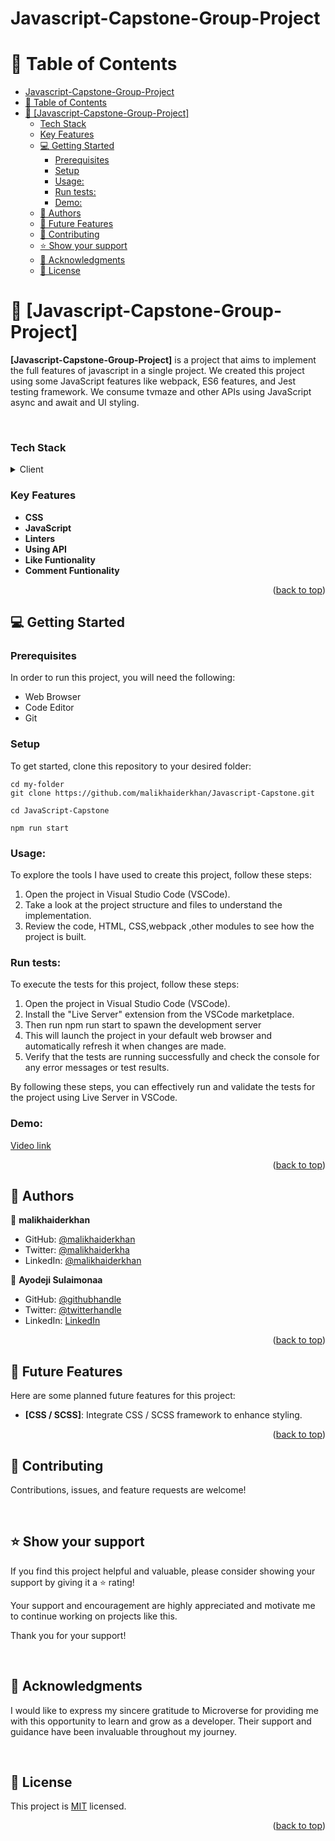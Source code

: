 # Javascript-Capstone-Group-Project

<a name="readme-top"></a>

# 📗 Table of Contents

- [Javascript-Capstone-Group-Project](#javascript-capstone-group-project)
- [📗 Table of Contents](#-table-of-contents)
- [📖 \[Javascript-Capstone-Group-Project\] ](#-javascript-capstone-group-project-)
    - [Tech Stack ](#tech-stack-)
    - [Key Features ](#key-features-)
  - [💻 Getting Started ](#-getting-started-)
    - [Prerequisites](#prerequisites)
    - [Setup](#setup)
    - [Usage:](#usage)
    - [Run tests:](#run-tests)
    - [Demo:](#demo)
  - [👥 Authors ](#-authors-)
  - [🔭 Future Features ](#-future-features-)
  - [🤝 Contributing ](#-contributing-)
  - [⭐️ Show your support ](#️-show-your-support-)
  - [🙏 Acknowledgments ](#-acknowledgments-)
  - [📝 License ](#-license-)

# 📖 [Javascript-Capstone-Group-Project] <a name="about-project"></a>

**[Javascript-Capstone-Group-Project]** is a project that aims to implement the full features of javascript in a single project. We created this project using some JavaScript features like webpack, ES6 features, and Jest testing framework. We consume tvmaze and other APIs using JavaScript async and await and UI styling.

<br>

### Tech Stack <a name="tech-stack"></a>

<details>
  <summary>Client</summary>
  <ul>
    <li><a href="https://developer.mozilla.org/en-US/docs/Web/HTML">HTML</a></li>
    <li><a href="https://developer.mozilla.org/en-US/docs/Web/CSS">CSS</a></li>
    <li><a href="https://www.testim.io/blog/what-is-a-linter-heres-a-definition-and-quick-start-guide/">Linters</a></li>
    <li><a href="https://developer.mozilla.org/en-US/docs/Web/javascript/">Javascript</a></li>
     <li><a href="https://webpack.js.org/guides/getting-started/">Webpack</a></li>
  </ul>
</details>

### Key Features <a name="key-features"></a>

- **CSS**
- **JavaScript**
- **Linters**
- **Using API**
- **Like Funtionality**
- **Comment Funtionality**

<p align="right">(<a href="#readme-top">back to top</a>)</p>

## 💻 Getting Started <a name="getting-started"></a>

### Prerequisites

In order to run this project, you will need the following:

- Web Browser
- Code Editor
- Git

### Setup

To get started, clone this repository to your desired folder:

```shell
cd my-folder
git clone https://github.com/malikhaiderkhan/Javascript-Capstone.git

cd JavaScript-Capstone

npm run start
```

### Usage:

To explore the tools I have used to create this project, follow these steps:

1. Open the project in Visual Studio Code (VSCode).
2. Take a look at the project structure and files to understand the implementation.
3. Review the code, HTML, CSS,webpack ,other modules to see how the project is built.

### Run tests:

To execute the tests for this project, follow these steps:

1. Open the project in Visual Studio Code (VSCode).
2. Install the "Live Server" extension from the VSCode marketplace.
3. Then run npm run start to spawn the development server
4. This will launch the project in your default web browser and automatically refresh it when changes are made.
5. Verify that the tests are running successfully and check the console for any error messages or test results.

By following these steps, you can effectively run and validate the tests for the project using Live Server in VSCode.

### Demo:

[Video link](https://drive.google.com/file/d/14TKRqvWjcT-B-NLAp9S33ZywVbhH2Aep/view?usp=drive_link)

<p align="right">(<a href="#readme-top">back to top</a>)</p>

## 👥 Authors <a name="authors"></a>

👤 **malikhaiderkhan**

- GitHub: [@malikhaiderkhan](https://github.com/malikhaiderkhan)
- Twitter: [@malikhaiderkha](https://twitter.com/malikhaiderkha)
- LinkedIn: [@malikhaiderkhan](https://www.linkedin.com/in/malik-haider-khan-b53188140)

👤 **Ayodeji Sulaimonaa**

- GitHub: [@githubhandle](https://github.com/sulaimonaa)
- Twitter: [@twitterhandle](https://twitter.com/aayodej007)
- LinkedIn: [LinkedIn](https://linkedin.com/in/sulaimonaa)

<p align="right">(<a href="#readme-top">back to top</a>)</p>

## 🔭 Future Features <a name="future-features"></a>

Here are some planned future features for this project:

- **[CSS / SCSS]**: Integrate CSS / SCSS framework to enhance styling.

<p align="right">(<a href="#readme-top">back to top</a>)</p>

## 🤝 Contributing <a name="contributing"></a>

Contributions, issues, and feature requests are welcome!

<br>

## ⭐️ Show your support <a name="support"></a>

If you find this project helpful and valuable, please consider showing your support by giving it a ⭐️ rating!

Your support and encouragement are highly appreciated and motivate me to continue working on projects like this.

Thank you for your support!

<br>

## 🙏 Acknowledgments <a name="acknowledgements"></a>

I would like to express my sincere gratitude to Microverse for providing me with this opportunity to learn and grow as a developer. Their support and guidance have been invaluable throughout my journey.

<br>

## 📝 License <a name="license"></a>

This project is [MIT](./LICENSE) licensed.

<p align="right">(<a href="#readme-top">back to top</a>)</p>
